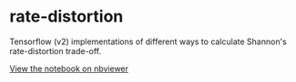 # rate-distortion
Tensorflow (v2) implementations of different ways to calculate Shannon's rate-distortion trade-off.

[View the notebook on nbviewer](https://nbviewer.jupyter.org/github/sgttwld/rate-distortion/blob/master/rate-distortion_nb.ipynb)

